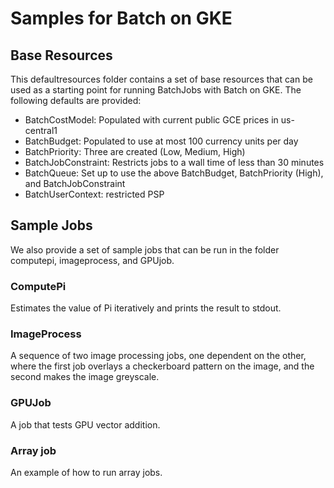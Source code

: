 # Samples for Batch on GKE

## Base Resources

This defaultresources folder contains a set of base resources that can be used as a starting point for
running BatchJobs with Batch on GKE. The following defaults are provided:

* BatchCostModel: Populated with current public GCE prices in us-central1
* BatchBudget: Populated to use at most 100 currency units per day
* BatchPriority: Three are created (Low, Medium, High)
* BatchJobConstraint: Restricts jobs to a wall time of less than 30 minutes
* BatchQueue: Set up to use the above BatchBudget, BatchPriority (High), and BatchJobConstraint
* BatchUserContext: restricted PSP

## Sample Jobs

We also provide a set of sample jobs that can be run in the folder computepi, imageprocess, and GPUjob.

### ComputePi

Estimates the value of Pi iteratively and prints the result to stdout.

### ImageProcess

A sequence of two image processing jobs, one dependent on the other, where the first job overlays a
checkerboard pattern on the image, and the second makes the image greyscale.

### GPUJob

A job that tests GPU vector addition.

### Array job
An example of how to run array jobs. 
